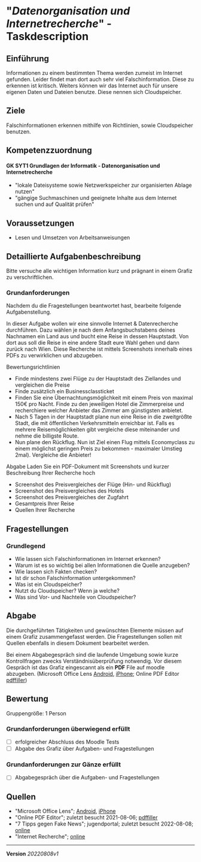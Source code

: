 # "*Datenorganisation und Internetrecherche*" - Taskdescription

## Einführung

Informationen zu einem bestimmten Thema werden zumeist im Internet gefunden. Leider findet man dort auch sehr viel Falschinformation. Diese zu erkennen ist kritisch. Weiters können wir das Internet auch für unsere eigenen Daten und Dateien benutze. Diese nennen sich Cloudspeicher.

## Ziele

Falschinformationen erkennen mithilfe von Richtlinien, sowie Cloudspeicher benutzen.


## Kompetenzzuordnung

#### GK SYT1 Grundlagen der Informatik - Datenorganisation und Internetrecherche

* "lokale Dateisysteme sowie Netzwerkspeicher zur organisierten Ablage nutzen"
* "gängige Suchmaschinen und geeignete Inhalte aus dem Internet suchen und auf Qualität prüfen"

## Voraussetzungen

* Lesen und Umsetzen von Arbeitsanweisungen

## Detaillierte Aufgabenbeschreibung
Bitte versuche alle wichtigen Information kurz und prägnant in einem Grafiz zu verschriftlichen.

### Grundanforderungen
Nachdem du die Fragestellungen beantwortet hast, bearbeite folgende Aufgabenstellung.

In dieser Aufgabe wollen wir eine sinnvolle Internet & Datenrecherche durchführen. Dazu wählen je nach dem  Anfangsbuchstabens deines Nachnamen ein Land aus und bucht eine Reise in dessen Hauptstadt. Von dort aus soll die Reise in eine andere Stadt eure Wahl gehen und dann zurück nach Wien. Diese Recherche ist mittels Screenshots  innerhalb eines PDFs zu verwirklichen und abzugeben. 

Bewertungsrichtlinien 

* Finde mindestens zwei Flüge zu der Hauptstadt des Ziellandes und vergleichen die Preise 
* Finde zusätzlich ein Businessclassticket
* Finden Sie eine Übernachtungsmöglichkeit mit einem Preis von maximal 150€ pro Nacht. Finde zu den jeweiligen Hotel die Zimmerpreise und recherchiere welcher Anbieter das Zimmer am günstigsten anbietet.
* Nach 5 Tagen in der Hauptstadt plane nun eine Reise in die zweitgrößte Stadt, die mit öffentlichen Verkehrsmitteln erreichbar ist. Falls es mehrere Reisemöglichkeiten gibt vergleiche diese miteinander und nehme die billigste Route. 
* Nun plane den Rückflug. Nun ist Ziel einen Flug mittels Economyclass zu einem möglichst geringen Preis zu bekommen - maximaler Umstieg 2mal). Vergleiche die Anbieter! 

Abgabe Laden Sie ein PDF-Dokument mit Screenshots und kurzer Beschreibung Ihrer Recherche hoch

* Screenshot des Preisvergleiches der Flüge (Hin- und Rückflug)
* Screenshot des Preisvergleiches des Hotels
* Screenshot des Preisvergleiches der Zugfahrt
* Gesamtpreis Ihrer Reise
* Quellen Ihrer Recherche


## Fragestellungen

### Grundlegend

* Wie lassen sich Falschinformationen im Internet erkennen?
* Warum ist es so wichtig bei allen Informationen die Quelle anzugeben?
* Wie lassen sich Fakten checken?
* Ist dir schon Falschinformation untergekommen?
* Was ist ein Cloudspeicher?
* Nutzt du Cloudspeicher? Wenn ja welche?
* Was sind Vor- und Nachteile von Cloudspeicher?

## Abgabe
Die durchgeführten Tätigkeiten und gewünschten Elemente müssen auf einem Grafiz zusammengefasst werden. Die Fragestellungen sollen mit Quellen ebenfalls in diesem Dokument bearbeitet werden.

Bei einem Abgabegespräch sind die laufende Umgebung sowie kurze Kontrollfragen zwecks Verständnisüberprüfung notwendig. Vor diesem Gespräch ist das Grafiz eingescannt als ein **PDF** File auf moodle abzugeben. (Microsoft Office Lens [Android](https://play.google.com/store/apps/details?id=com.microsoft.office.officelens&hl=de_AT&gl=US), [iPhone](https://apps.apple.com/at/app/microsoft-office-lens-pdf-scan/id975925059); Online PDF Editor [pdffiller](https://www.pdffiller.com/de/))

## Bewertung
Gruppengröße: 1 Person
### Grundanforderungen **überwiegend erfüllt**
- [ ] erfolgreicher Abschluss des Moodle Tests
- [ ] Abgabe des Grafiz über Aufgaben- und Fragestellungen
### Grundanforderungen **zur Gänze erfüllt**
- [ ] Abgabegespräch über die Aufgaben- und Fragestellungen
## Quellen
* "Microsoft Office Lens";  [Android](https://play.google.com/store/apps/details?id=com.microsoft.office.officelens&hl=de_AT&gl=US), [iPhone](https://apps.apple.com/at/app/microsoft-office-lens-pdf-scan/id975925059)
* "Online PDF Editor"; zuletzt besucht 2021-08-06; [pdffiller](https://www.pdffiller.com/de/)
* "7 Tipps gegen Fake News"; jugendportal; zuletzt besucht 2022-08-08; [online](https://www.jugendportal.at/factorfake/fake-news-erkennen)
* "Internet Recherche"; [online](https://elearning.tgm.ac.at/pluginfile.php/11014/mod_folder/content/0/Internet%20Recherche.pdf)

---
**Version** *20220808v1*